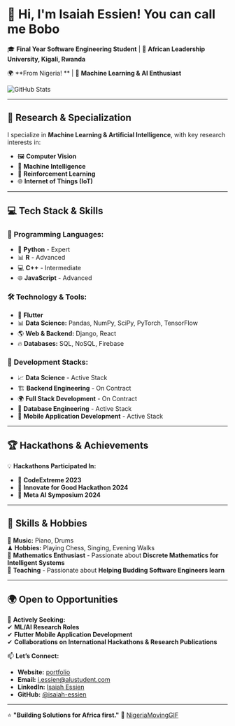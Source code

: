 # 👋 Hi, I'm Isaiah Essien! You can call me Bobo

🎓 **Final Year Software Engineering Student** | 🏫 **African Leadership University, Kigali, Rwanda** 


🌍 **From Nigeria!
** | 🤖 **Machine Learning & AI Enthusiast**  

![GitHub Stats](https://github-readme-stats.vercel.app/api?username=Isaiah-Essien&show_icons=true&theme=radical)


---

## 🔬 Research & Specialization  

I specialize in **Machine Learning & Artificial Intelligence**, with key research interests in:  
- 🖼 **Computer Vision**  
- 🧠 **Machine Intelligence**  
- 🤖 **Reinforcement Learning**  
- 🌐 **Internet of Things (IoT)**  

---

## 💻 Tech Stack & Skills  

### 🚀 **Programming Languages:**  
- 🐍 **Python** - Expert  
- 📊 **R** - Advanced  
- 💻 **C++** - Intermediate  
- 🌐 **JavaScript** - Advanced  

### 🛠 **Technology & Tools:**  
- 📱 **Flutter**  
- 📊 **Data Science:** Pandas, NumPy, SciPy, PyTorch, TensorFlow  
- 🌎 **Web & Backend:** Django, React  
- 🔥 **Databases:** SQL, NoSQL, Firebase  

### 🔧 **Development Stacks:**  
- 📈 **Data Science** - Active Stack  
- 🏗 **Backend Engineering** - On Contract  
- 🌍 **Full Stack Development** - On Contract  
- 🏢 **Database Engineering** - Active Stack  
- 📱 **Mobile Application Development** - Active Stack  

---

## 🏆 Hackathons & Achievements  
💡 **Hackathons Participated In:**  
- 🏅 **CodeExtreme 2023**  
- 🚀 **Innovate for Good Hackathon 2024**  
- 🤖 **Meta AI Symposium 2024**  

---

## 🎼 Skills & Hobbies  

🎵 **Music:** Piano, Drums  
♟ **Hobbies:** Playing Chess, Singing, Evening Walks  
📐 **Mathematics Enthusiast** - Passionate about **Discrete Mathematics for Intelligent Systems**  
📐 **Teaching** - Passionate about **Helping Budding Software Engineers learn**  

---

## 🌍 Open to Opportunities  

🚀 **Actively Seeking:**  
✔ **ML/AI Research Roles**  
✔ **Flutter Mobile Application Development**  
✔ **Collaborations on International Hackathons & Research Publications**  

📫 **Let’s Connect:**  
- **Website:** [portfolio](https://isaiah-essien.netlify.app/)  
- **Email:** i.essien@alustudent.com  
- **LinkedIn:** [Isaiah Essien](https://www.linkedin.com/in/isaiah-essien-3480a31b1/)  
- **GitHub:** [@isaiah-essien](https://github.com/Isaiah-Essien)  

---

⭐ **"Building Solutions for Africa first."** 🚀
[NigeriaMovingGIF](https://github.com/user-attachments/assets/cbebfbe3-1a9f-49ce-93fa-2bfae6e71f22)
